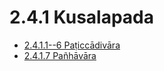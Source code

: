 # 2.4.1 Kusalapada

* [2.4.1.1--6 Paṭiccādivāra](2.4.1/2.4.1.1--6.md)
* [2.4.1.7 Pañhāvāra](2.4.1/2.4.1.7.md)

